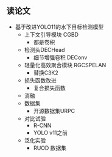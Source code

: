 ## 读论文

- 基于改进YOLO11的水下目标检测模型
    - 上下文引导模块 CGBD
        - 都是卷积
    - 检测头DECHead
        - 细节增强卷积 DEConv
    - 轻量化高效聚合模块 RGCSPELAN
        - 替换C3K2
    - 损失函数改进
        - 复合损失函数
    - 消融
    - 数据集
        - 开源数据集URPC
    - 对比试验
        - R-CNN
        - YOLO v11之前
    - 泛化实验
        - RUOD 数据集
